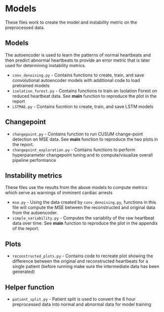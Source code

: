 # Models

These files work to create the model and instability metric on the preprocessed data.

## Models
The autoencoder is used to learn the patterns of normal heartbeats and then predict abnormal heartbeats to provide an error metric that is later used for determining instability metrics.
- `conv_denoising.py` - Contains functions to create, train, and save convolutional autoencoder models with additional code to load pretrained models
- `isolation_forest.py` - Contains functions to train an Isolation Forest on reduced heartbeat data. See __main__ function to reproduce the plot in the report
- `LSTMAE.py` - Contains fucntion to create, train, and save LSTM models

## Changepoint
- `changepoint.py` - Contains function to run CUSUM change-point detection on MSE data. See __main__ function to reproduce the two plots in the report.
- `changepoint_exploration.py` - Contains functions to perform hyperparameter changepoint tuning and to compute/visualize overall pipeline performance

## Instability metrics
 These files use the results from the above models to compute metrics which serve as warnings of imminent cardiac arrests
- `mse.py` - Using the data created by `conv_denoising.py`, functions in this file will compute the MSE between the reconstructed and original data from the autoencoder.
- `simple_variability.py` - Computes the variablity of the raw heartbeat data over time. See __main__ function to reproduce the plot in the appendix of the report.

## Plots
- `reconstructed_plots.py` - Contains code to recreate plot showing the difference between the original and reconstructed heartbeats for a single patient (before running make sure the intermediate data has been generated)


## Helper function
- `patient_split.py` - Patient split is used to convert the 6 hour preprocessed data into normal and abnormal data for model training